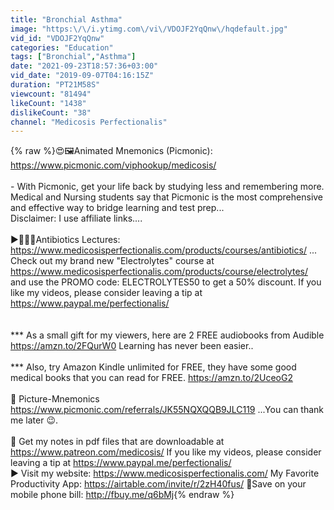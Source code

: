 ```yaml
---
title: "Bronchial Asthma"
image: "https:\/\/i.ytimg.com\/vi\/VDOJF2YqQnw\/hqdefault.jpg"
vid_id: "VDOJF2YqQnw"
categories: "Education"
tags: ["Bronchial","Asthma"]
date: "2021-09-23T18:57:36+03:00"
vid_date: "2019-09-07T04:16:15Z"
duration: "PT21M58S"
viewcount: "81494"
likeCount: "1438"
dislikeCount: "38"
channel: "Medicosis Perfectionalis"
---
```

{% raw %}😍🖼Animated Mnemonics (Picmonic): <a rel="nofollow" target="blank" href="https://www.picmonic.com/viphookup/medicosis/">https://www.picmonic.com/viphookup/medicosis/</a> <br /><br />- With Picmonic, get your life back by studying less and remembering more. Medical and Nursing students say that Picmonic is the most comprehensive and effective way to bridge learning and test prep...<br />Disclaimer: I use affiliate links....<br /><br />  ►👨‍🏫💊Antibiotics Lectures: <a rel="nofollow" target="blank" href="https://www.medicosisperfectionalis.com/products/courses/antibiotics/">https://www.medicosisperfectionalis.com/products/courses/antibiotics/</a>  ... Check out my brand new &quot;Electrolytes&quot; course at <a rel="nofollow" target="blank" href="https://www.medicosisperfectionalis.com/products/course/electrolytes/">https://www.medicosisperfectionalis.com/products/course/electrolytes/</a> and use the PROMO code: ELECTROLYTES50 to get a 50% discount. If you like my videos, please consider leaving a tip at <a rel="nofollow" target="blank" href="https://www.paypal.me/perfectionalis/">https://www.paypal.me/perfectionalis/</a><br /><br /><br />*** As a small gift for my viewers, here are 2 FREE audiobooks from Audible <a rel="nofollow" target="blank" href="https://amzn.to/2FQurW0">https://amzn.to/2FQurW0</a> Learning has never been easier..<br /><br />*** Also, try Amazon Kindle unlimited for FREE, they have some good medical books that you can read for FREE. <a rel="nofollow" target="blank" href="https://amzn.to/2UceoG2">https://amzn.to/2UceoG2</a><br /><br />🥰 Picture-Mnemonics <a rel="nofollow" target="blank" href="https://www.picmonic.com/referrals/JK55NQXQQB9JLC119">https://www.picmonic.com/referrals/JK55NQXQQB9JLC119</a> ...You can thank me later 😉.<br /><br />📗 Get my notes in pdf files that are downloadable at <a rel="nofollow" target="blank" href="https://www.patreon.com/medicosis/">https://www.patreon.com/medicosis/</a> If you like my videos, please consider leaving a tip at <a rel="nofollow" target="blank" href="https://www.paypal.me/perfectionalis/">https://www.paypal.me/perfectionalis/</a> <br />► Visit my website: <a rel="nofollow" target="blank" href="https://www.medicosisperfectionalis.com/">https://www.medicosisperfectionalis.com/</a> My Favorite Productivity App: <a rel="nofollow" target="blank" href="https://airtable.com/invite/r/2zH40fus/">https://airtable.com/invite/r/2zH40fus/</a> 📱Save on your mobile phone bill: <a rel="nofollow" target="blank" href="http://fbuy.me/q6bMj">http://fbuy.me/q6bMj</a>{% endraw %}
